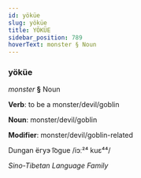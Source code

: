 ```yaml
---
id: yöküe
slug: yöküe
title: YÖKÜE
sidebar_position: 789
hoverText: monster § Noun
---
```


### yöküe

*monster* **§** Noun

**Verb**: to be a monster/devil/goblin

**Noun**: monster/devil/goblin

**Modifier**: monster/devil/goblin-related

Dungan ёгуэ i͡ogue /iɔː²⁴ kuɛ⁴⁴/

*Sino-Tibetan Language Family*